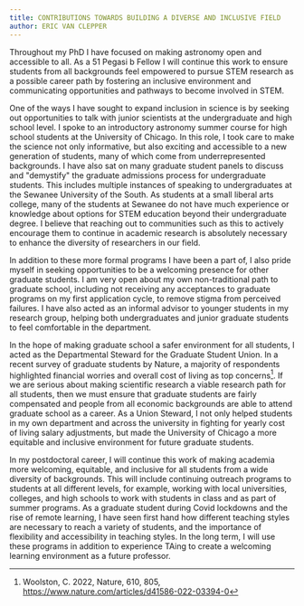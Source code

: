 ```yaml
---
title: CONTRIBUTIONS TOWARDS BUILDING A DIVERSE AND INCLUSIVE FIELD
author: ERIC VAN CLEPPER
---
```


<!-- Has the
applicant demonstrated personal
experiences, professional skills, and a
commitment to mentoring or leading
initiatives that promote inclusivity and
support historically underrepresented
groups in the field? Does the applicant
provide thoughtful, specific, and
actionable ideas for fostering a more
inclusive and equitable environment,
both through their own work and by
empowering others?

You may wish to address:

- programs for underrepresented communities you have participated in
  - Focus on "achieving equity", "expanding inclusion" or "enhancing diversity"
- How you plan to contribute to building a diverse and inclusive field as a 51 pegasi b fellow
  - be realistic about level of effort and time commitment
- long-range career plan and goals for promoting inclusivity in the field
  - include evidence, be specific and realistic
- background interests, experiences, challenges, inspiration...

> A strong statement will focus on both the applicant’s past activities toward fostering a more inclusive and equitable environment as well as their future plans for doing so as a 51 Pegasi b Fellow (consider focusing on 1-3 activities from both past and future depending on level of involvement). Note that future activities and programs specific to a particular host institution should be described in that host institution’s institutional justification and not in this statement.

- Talk about self-reflection and different learning styles. flexibility, virtual availability, accessibility -> Covid 
- Self reflection on privilege and be aware of that and continue to learn about ways to open the space for all kinds of people.
- Informal ways of making sure people from underrepresented groups feel supported and welcomed
- Should I talk about being a union steward?
  - Work with the Union

--- -->

Throughout my PhD I have focused on making astronomy open and accessible to all.
As a 51 Pegasi b Fellow I will continue this work to ensure students from all backgrounds feel empowered to pursue STEM research as a possible career path by fostering an inclusive environment and communicating opportunities and pathways to become involved in STEM.

One of the ways I have sought to expand inclusion in science is by seeking out opportunities to talk with junior scientists at the undergraduate and high school level. I spoke to an introductory astronomy summer course for high school students at the University of Chicago. In this role, I took care to make the science not only informative, but also exciting and accessible to a new generation of students, many of which come from underrepresented backgrounds. I have also sat on many graduate student panels to discuss and "demystify" the graduate admissions process for undergraduate students. This includes multiple instances of speaking to undergraduates at the Sewanee University of the South. As students at a small liberal arts college, many of the students at Sewanee do not have much experience or knowledge about options for STEM education beyond their undergraduate degree. I believe that reaching out to communities such as this to actively encourage them to continue in academic research is absolutely necessary to enhance the diversity of researchers in our field.

In addition to these more formal programs I have been a part of, I also pride myself in seeking opportunities to be a welcoming presence for other graduate students. I am very open about my own non-traditional path to graduate school, including not receiving any acceptances to graduate programs on my first application cycle, to remove stigma from perceived failures. I have also acted as an informal advisor to younger students in my research group, helping both undergraduates and junior graduate students to feel comfortable in the department.

In the hope of making graduate school a safer environment for all students, I acted as the Departmental Steward for the Graduate Student Union. In a recent survey of graduate students by Nature, a majority of respondents highlighted financial worries and overall cost of living as top concerns[^1]. If we are serious about making scientific research a viable research path for all students, then we must ensure that graduate students are fairly compensated and people from all economic backgrounds are able to attend graduate school as a career. As a Union Steward, I not only helped students in my own department and across the university in fighting for yearly cost of living salary adjustments, but made the University of Chicago a more equitable and inclusive environment for future graduate students.

In my postdoctoral career, I will continue this work of making academia more welcoming, equitable, and inclusive for all students from a wide diversity of backgrounds. This will include continuing outreach programs to students at all different levels, for example, working with local universities, colleges, and high schools to work with students in class and as part of summer programs.
As a graduate student during Covid lockdowns and the rise of remote learning, I have seen first hand how different teaching styles are necessary to reach a variety of students, and the importance of flexibility and accessibility in teaching styles.
In the long term, I will use these programs in addition to experience TAing to create a welcoming learning environment as a future professor. 



[^1]: Woolston, C. 2022, Nature, 610, 805, https://www.nature.com/articles/d41586-022-03394-0
